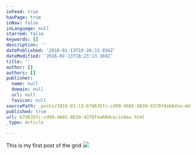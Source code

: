 ```yaml
---
inFeed: true
hasPage: true
inNav: false
inLanguage: null
starred: false
keywords: []
description: ''
datePublished: '2016-01-13T18:26:33.856Z'
dateModified: '2016-01-13T18:23:13.369Z'
title: ''
author: []
authors: []
publisher:
  name: null
  domain: null
  url: null
  favicon: null
sourcePath: _posts/2016-01-13-b7d635fc-cd99-4665-8639-4370f4a68dce.md
published: true
url: b7d635fc-cd99-4665-8639-4370f4a68dce/index.html
_type: Article

---
```

This is my first post of the grid
![](https://the-grid-user-content.s3-us-west-2.amazonaws.com/2284247b-6eb9-4228-9cf9-f7612faf2c97.JPG)